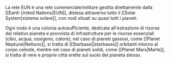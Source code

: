 La rete EUN è una rete commerciale/militare gestita direttamente dalla [[Earth United Nations|EUN]], distesa attraverso tutto il [[Solar System|sistema solare]], con nodi situati su quasi tutti i pianeti.

Ogni nodo è una colonia autosufficiente, dedicata all'estrazione di risorse dal relativo pianeta e provvista di infrastrutture per le risorse essenziali (cibo, acqua, ossigeno, calore); nel caso di pianeti gassosi, come [[Planet Neptune|Nettuno]], si tratta di [[Starbase||starbases]] orbitanti intorno al corpo celeste, mentre nel caso di pianeti solidi, come [[Planet Mars|Marte]], si tratta di vere e proprie città erette sul suolo del pianeta stesso.